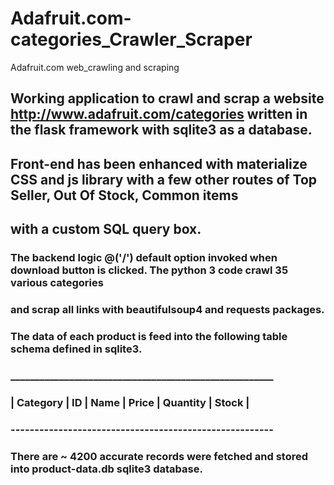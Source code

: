 # Adafruit.com-categories_Crawler_Scraper
Adafruit.com web_crawling and scraping
## Working application to crawl and scrap a website http://www.adafruit.com/categories written in the flask framework with sqlite3 as a database.
## Front-end has been enhanced with materialize CSS and js library with a few other routes of Top Seller, Out Of Stock, Common items
## with a custom SQL query box.
### The backend logic @('/') default option invoked when download button is clicked. The python 3 code crawl 35 various categories
### and scrap all links with beautifulsoup4 and requests packages.
### The data of each product is feed into the following table schema defined in sqlite3.
###  ______________________________________________________
### | Category | ID | Name | Price | Quantity | Stock |
### -------------------------------------------------------
### There are ~ 4200 accurate records were fetched and stored into product-data.db sqlite3 database.
